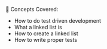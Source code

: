 🧠 Concepts Covered:

- How to do test driven development
- What a linked list is
- How to create a linked list
- How to write proper tests
